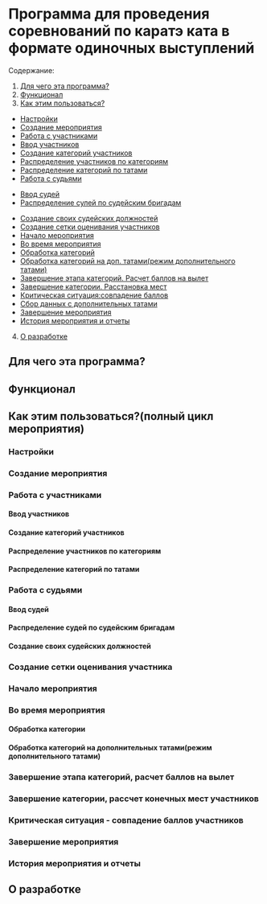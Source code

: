 # Программа для проведения соревнований по каратэ ката в формате одиночных выступлений #

Содержание:
1) [Для чего эта программа?](#)
2) [Функционал](#)
3) [Как этим пользоваться?](#)
* [Настройки](#)
* [Создание мероприятия](#)
* [Работа с участниками](#)
* [Ввод участников](#)
* [Создание категорий участников](#)
* [Распределение участников по категориям](#)
* [Распределение категорий по татами](#)
* [Работа с судьями](#)
+ [Ввод судей](#)
+ [Распределение сулей по судейским бригадам](#)
* [Создание своих судейских должностей](#)
* [Создание сетки оценивания участников](#)
* [Начало мероприятия](#)
* [Во время мероприятия](#)
* [Обработка категорий](#)
* [Обработка категорий на доп. татами(режим дополнительного татами)](#)
* [Завершение этапа категорий. Расчет баллов на вылет](#)
* [Завершение категории. Расстановка мест](#)
* [Критическая ситуация:совпадение баллов](#)
* [Сбор данных с дополнительных татами](#)
* [Завершение мероприятия](#)
* [История мероприятия и отчеты](#)
4) [О разработке](#)

## <a name="">Для чего эта программа?</a> ##
## <a name="">Функционал</a>
## <a name="">Как этим пользоваться?(полный цикл мероприятия)</a> ##
### <a name= "">Настройки</a> ###
### <a name="">Создание мероприятия</a> ###

### <a name="">Работа с участниками</a> ###
#### <a name="">Ввод участников</a> ####
#### <a name="">Создание категорий участников</a> ####
#### <a name="">Распределение участников по категориям</a> ####
#### <a name="">Распределение категорий по татами</a> ####

### <a name="">Работа с судьями</a> ###
#### <a name="">Ввод судей</a> ####
#### <a name="">Распределение судей по судейским бригадам</a> ####
#### <a name="">Создание своих судейских должностей</a> ####

### <a name="">Создание сетки оценивания участника</a> ###

### <a name="">Начало мероприятия</a> ###

### <a name="">Во время мероприятия</a> ###
#### <a name="">Обработка категории</a> ####
#### <a name="">Обработка категорий на дополнительных татами(режим дополнительного татами)</a> ####
### <a name="">Завершение этапа категорий, расчет баллов на вылет</a> ###
### <a name="">Завершение категории, рассчет конечных мест участников</a> ###
### <a name="">Критическая ситуация - совпадение баллов участников</a> ###
### <a name="">Завершение мероприятия</a> ###
### <a name="">История мероприятия и отчеты</a> ###

## <a name = "">О разработке</a> ##
